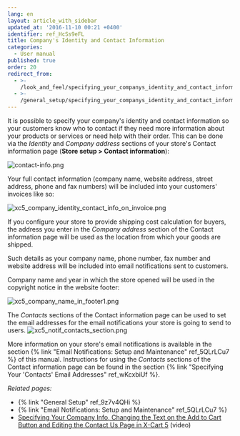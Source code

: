 ```yaml
---
lang: en
layout: article_with_sidebar
updated_at: '2016-11-10 00:21 +0400'
identifier: ref_HcSs9eFL
title: Company's Identity and Contact Information
categories:
  - User manual
published: true
order: 20
redirect_from:
  - >-
    /look_and_feel/specifying_your_companys_identity_and_contact_information.html
  - >-
    /general_setup/specifying_your_companys_identity_and_contact_information.html
---
```

It is possible to specify your company's identity and contact information so your customers know who to contact if they need more information about your products or services or need help with their order. This can be done via the _Identity_ and _Company address_ sections of your store's Contact information page (**Store setup > Contact information**):

![contact-info.png]({{site.baseurl}}/attachments/ref_HcSs9eFL/contact-info.png)

Your full contact information (company name, website address, street address, phone and fax numbers) will be included into your customers' invoices like so:  

![xc5_company_identity_contact_info_on_invoice.png]({{site.baseurl}}/attachments/ref_HcSs9eFL/xc5_company_identity_contact_info_on_invoice.png)

If you configure your store to provide shipping cost calculation for buyers, the address you enter in the _Company address_ section of the Contact information page will be used as the location from which your goods are shipped.

Such details as your company name, phone number, fax number and website address will be included into email notifications sent to customers.

Company name and year in which the store opened will be used in the copyright notice in the website footer:

![xc5_company_name_in_footer1.png]({{site.baseurl}}/attachments/ref_HcSs9eFL/xc5_company_name_in_footer1.png)

The _Contacts_ sections of the Contact information page can be used to set the email addresses for the email notifications your store is going to send to users. 
![xc5_notif_contacts_section.png]({{site.baseurl}}/attachments/ref_HcSs9eFL/xc5_notif_contacts_section.png)

More information on your store's email notifications is available in the section {% link "Email Notifications: Setup and Maintenance" ref_5QLrLCu7 %} of this manual. Instructions for using the _Contacts_ sections of the Contact information page can be found in the section {% link "Specifying Your 'Contacts' Email Addresses" ref_wKcxbiUf %}.

_Related pages:_
   
   * {% link "General Setup" ref_9z7v4QHi %}
   * {% link "Email Notifications: Setup and Maintenance" ref_5QLrLCu7 %}
   * [Specifying Your Company Info, Changing the Text on the Add to Cart Button and Editing the Contact Us Page in X-Cart 5](http://devs.x-cart.com/en/webinars_and_video_tutorials/specifying_your_company_info__changing_the_text_on_the_add_to_cart_button_and_editing_the_contact_us_page_in_x-cart_5.html) (video)
